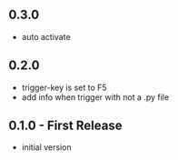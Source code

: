 ## 0.3.0
* auto activate

## 0.2.0
* trigger-key is set to F5
* add info when trigger with not a .py file

## 0.1.0 - First Release
* initial version
